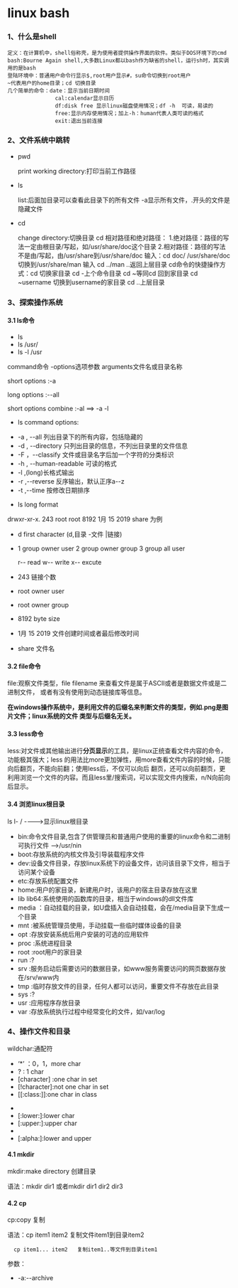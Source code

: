 # linux bash

### 1、什么是shell

	定义：在计算机中，shell俗称壳，是为使用者提供操作界面的软件。类似于DOS环境下的cmd
	bash:Bourne Again shell,大多数Linux都以bash作为缺省的shell，运行sh时，其实调用的是bash
	登陆环境中：普通用户命令行显示$,root用户显示#，su命令切换到root用户
	~代表用户的home目录；cd 切换目录
	几个简单的命令：date：显示当前日期时间
	               cal:calendar显示日历
	               df:disk free 显示linux磁盘使用情况；df -h  可读，易读的
	               free:显示内存使用情况；加上-h：human代表人类可读的格式
	               exit:退出当前连接
### 2、文件系统中跳转
+ pwd
	
	print working directory:打印当前工作路径
+ ls
	
	list:后面加目录可以查看此目录下的所有文件  -a显示所有文件，.开头的文件是隐藏文件
+ cd

	change directory:切换目录
	cd 相对路径和绝对路径：
	1.绝对路径：路径的写法一定由根目录/写起，如/usr/share/doc这个目录
	2.相对路径：路径的写法不是由/写起，由/usr/share到/usr/share/doc 输入：cd doc/
				/usr/share/doc切换到/usr/share/man 输入 cd ../man  ..返回上层目录
	cd命令的快捷操作方式：cd 切换家目录   cd -上个命令目录  cd ~等同cd 回到家目录 cd ~username
	切换到username的家目录   cd ..上层目录
	
### 3、探索操作系统

#### 3.1 ls命令

* ls    
* ls /usr/    
* ls -l /usr

command命令     -options选项参数     arguments文件名或目录名称

short options :-a

long options :--all

short options combine :-al  ==> -a -l

* ls command options:
 + -a , --all 列出目录下的所有内容，包括隐藏的
 + -d , --directory 只列出目录的信息，不列出目录里的文件信息
 + -F ，--classify 文件或目录名字后加一个字符的分类标识
 + -h , --human-readable 可读的格式
 + -l ,(long)长格式输出
 + -r ,--reverse  反序输出，默认正序a--z
 + -t ,--time 按修改日期排序
* ls long format

drwxr-xr-x. 243 root root  8192 1月  15 2019 share   为例
 + d  first character (d,目录 -文件 |链接)
 + 1 group owner user 2 group owner group 3 group all user
   
   r--   read   w-- write   x-- excute
 + 243  链接个数
 + root  owner user
 + root  owner group
 + 8192  byte size
 + 1月 15 2019 文件创建时间或者最后修改时间
 + share  文件名

#### 3.2 file命令

file:观察文件类型，file filename 来查看文件是属于ASCII或者是数据文件或是二进制文件，
或者有没有使用到动态链接库等信息。

**在windows操作系统中，是利用文件的后缀名来判断文件的类型，例如.png是图片文件；linux系统的文件
类型与后缀名无关。**

#### 3.3 less命令
less:对文件或其他输出进行**分页显示**的工具，是linux正统查看文件内容的命令，功能极其强大；less
的用法比more更加弹性，用more查看文件内容的时候，只能向后翻页，不能向前翻；使用less后，不仅可以向后
翻页，还可以向前翻页，更利用浏览一个文件的内容。而且less里/搜索词，可以实现文件内搜索，n/N向前向后显示。
#### 3.4 浏览linux根目录	
ls l- / ---->显示linux根目录
+ bin:命令文件目录,包含了供管理员和普通用户使用的重要的linux命令和二进制可执行文件 -->/usr/nin
+ boot:存放系统的内核文件及引导装载程序文件
+ dev:设备文件目录，存放linux系统下的设备文件，访问该目录下文件，相当于访问某个设备
+ etc:存放系统配置文件
+ home:用户的家目录，新建用户时，该用户的宿主目录存放在这里
+ lib  lib64:系统使用的函数库的目录，相当于windows的dll文件库
+ media ：自动挂载的目录，如U盘插入会自动挂载，会在/media目录下生成一个目录
+ mnt :被系统管理员使用，手动挂载一些临时媒体设备的目录
+ opt :存放安装系统后用户安装的可选的应用软件
+ proc :系统进程目录
+ root :root用户的家目录
+ run :?
+ srv :服务启动后需要访问的数据目录，如www服务需要访问的网页数据存放在/srv/www内
+ tmp :临时存放文件的目录，任何人都可以访问，重要文件不存放在此目录
+ sys :?
+ usr :应用程序存放目录
+ var :存放系统执行过程中经常变化的文件，如/var/log
### 4、操作文件和目录
wildchar:通配符
* ‘*’ ：0，1，more char
* ?   : 1 char
* [character] :one char in set
* [!character]:not one char in set
* [[:class:]]:one char in class 
 + [:digit:]:number
 + [:lower:]:lower char
 + [:upper:]:upper char
 + [:alnum:]:num+alpha
 + [:alpha:]:lower and upper
#### 4.1 mkdir
 mkdir:make directory 创建目录
 
 语法：mkdir dir1  或者mkdir dir1 dir2 dir3
#### 4.2 cp
 cp:copy  复制
 
 语法：cp item1 item2   复制文件item1到目录item2
 
      cp item1... item2   复制item1..等文件到目录item1
      
参数：
* -a:--archive 
 
 


	
	
	
	
	